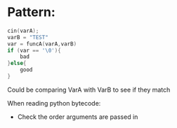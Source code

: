 # Pattern:
```c
cin(varA);
varB = "TEST"
var = funcA(varA,varB)
if (var == '\0'){
    bad
}else{
    good
}
```
Could be comparing VarA with VarB to see if they match


When reading python bytecode:

- Check the order arguments are passed in